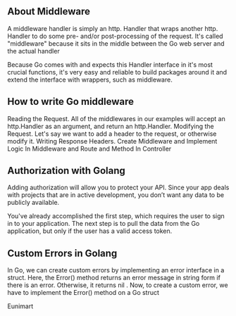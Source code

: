 <!--
 Copyright (C) 2022 Eunimart Omnichannel Pvt Ltd. (www.eunimart.com)
 All rights reserved.
 This program is free software: you can redistribute it and/or modify
 it under the terms of the GNU Lesser General Public License v3.0 as published by
 the Free Software Foundation, either version 3 of the License, or
 (at your option) any later version.
 This program is distributed in the hope that it will be useful,
 but WITHOUT ANY WARRANTY; without even the implied warranty of
 MERCHANTABILITY or FITNESS FOR A PARTICULAR PURPOSE.  See the
 GNU Lesser General Public License v3.0 for more details.
 You should have received a copy of the GNU Lesser General Public License v3.0
 along with this program.  If not, see <https://www.gnu.org/licenses/lgpl-3.0.html/>.-->

## About Middleware

A middleware handler is simply an http. Handler that wraps another http. 
Handler to do some pre- and/or post-processing of the request. 
It's called "middleware" because it sits in the middle between the Go web server and the actual handler

Because Go comes with and expects this Handler interface in it's most crucial functions, 
it's very easy and reliable to build packages around it and extend 
the interface with wrappers, such as middleware.


## How to write Go middleware

Reading the Request. All of the middlewares in our examples will accept an http.Handler as an argument, and return an http.Handler.
Modifying the Request. 
Let's say we want to add a header to the request, or otherwise modify it.
Writing Response Headers.
Create Middleware and Implement Logic In Middleware and Route and Method In Controller

## Authorization with Golang

Adding authorization will allow you to protect your API. 
Since your app deals with projects that are in active development, you don’t want any data to be publicly available.

You've already accomplished the first step, which requires the user to sign in to your application. The next step is to pull the data from the Go application, but only if the user has a valid access token.

## Custom Errors in Golang

In Go, we can create custom errors by implementing an error interface in a struct. Here, the Error() method returns an error message in string form if there is an error. Otherwise, it returns nil . Now, to create a custom error, we have to implement the Error() method on a Go struct

Eunimart
